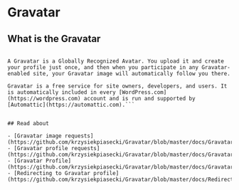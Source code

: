 # Gravatar

## What is the Gravatar

```An "avatar" is an image that represents you online—a little picture that appears next to your name when you interact with websites.

A Gravatar is a Globally Recognized Avatar. You upload it and create your profile just once, and then when you participate in any Gravatar-enabled site, your Gravatar image will automatically follow you there.

Gravatar is a free service for site owners, developers, and users. It is automatically included in every [WordPress.com](https://wordpress.com) account and is run and supported by [Automattic](https://automattic.com).```


## Read about

- [Gravatar image requests](https://github.com/krzysiekpiasecki/Gravatar/blob/master/docs/GravatarImageRequests.md)
- [Gravatar profile requests](https://github.com/krzysiekpiasecki/Gravatar/blob/master/docs/GravatarProfileRequests.md)
- [Gravatar Profile](https://github.com/krzysiekpiasecki/Gravatar/blob/master/docs/GravatarProfile.md)
- [Redirecting to Gravatar profile](https://github.com/krzysiekpiasecki/Gravatar/blob/master/docs/RedirectToGravatarProfile.md)
